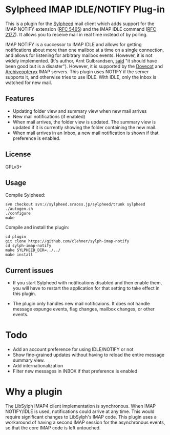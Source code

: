 # Sylpheed IMAP IDLE/NOTIFY Plug-in

This is a plugin for the [Sylpheed][] mail client which adds support for the
IMAP NOTIFY extension ([RFC 5465][]) and the IMAP IDLE command ([RFC 2177][]).
It allows you to receive mail in real time instead of by polling.

IMAP NOTIFY is a successor to IMAP IDLE and allows for getting notifications
about more than one mailbox at a time on a single connection, and allows for
listening for arbitrary mailbox events. However, it is not widely implemented.
(It's author, Arnt Gulbrandsen, [said][Arnt] "it should have been good but is a
disaster"). However, it is supported by the [Dovecot][] and [Archiveopteryx][]
IMAP servers. This plugin uses NOTIFY if the server supports it, and otherwise
tries to use IDLE. With IDLE, only the inbox is watched for new mail.

[Sylpheed]: http://sylpheed.sraoss.jp/en/
[RFC 5465]: https://tools.ietf.org/html/rfc5465
[RFC 2177]: https://tools.ietf.org/html/rfc2177
[Archiveopteryx]: http://www.archiveopteryx.org/
[Dovecot]: http://dovecot.org/
[Arnt]: http://rant.gulbrandsen.priv.no/good-bad-rfc

## Features

- Updating folder view and summary view when new mail arrives
- New mail notifications (if enabled)
- When mail arrives, the folder view is updated. The summary view is updated if
  it is currently showing the folder containing the new mail.
- When mail arrives in an Inbox, a new mail notification is shown if that
  preference is enabled.

## License

GPLv3+

## Usage

Compile Sylpheed:

```
svn checkout svn://sylpheed.sraoss.jp/sylpheed/trunk sylpheed
./autogen.sh
./configure
make
```

Compile and install the plugin:

```
cd plugin
git clone https://github.com/clehner/sylph-imap-notify
cd sylph-imap-notify
make SYLPHEED_DIR=../../
make install
```

## Current issues

- If you start Sylpheed with notifications disabled and then enable
  them, you will have to restart the application for that setting to take
  effect in this plugin.

- The plugin only handles new mail notificaions. It does not
  handle message expunge events, flag changes, mailbox changes, or other
  events.

# Todo

- Add an account preference for using IDLE/NOTIFY or not
- Show fine-grained updates without having to reload the entire message summary
  view.
- Add internationalization
- Filter new messages in INBOX if that preference is enabled

# Why a plugin

The LibSylph IMAP4 client implementation is synchronous. When IMAP NOTIFY/IDLE
is used, notifications could arrive at any time. This would require significant
changes to LibSylph's IMAP code. This plugin uses a workaround of having a
second IMAP session for the asynchronous events, so that the core IMAP code is
left untouched.
